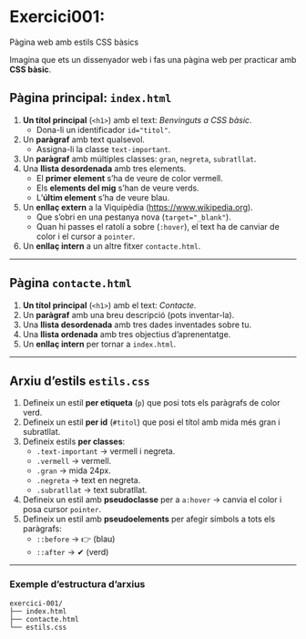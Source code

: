 # Exercici001: 

Pàgina web amb estils CSS bàsics

Imagina que ets un dissenyador web i fas una pàgina web per practicar amb **CSS bàsic**.  

## Pàgina principal: `index.html`

1. **Un títol principal** (`<h1>`) amb el text: *Benvinguts a CSS bàsic*.  
   - Dona-li un identificador `id="titol"`.  
2. Un **paràgraf** amb text qualsevol.  
   - Assigna-li la classe `text-important`.  
3. Un **paràgraf** amb múltiples classes: `gran`, `negreta`, `subratllat`.  
4. Una **llista desordenada** amb tres elements.  
   - El **primer element** s’ha de veure de color vermell.  
   - Els **elements del mig** s’han de veure verds.  
   - L’**últim element** s’ha de veure blau.  
5. Un **enllaç extern** a la Viquipèdia (https://www.wikipedia.org).  
   - Que s’obri en una pestanya nova (`target="_blank"`).  
   - Quan hi passes el ratolí a sobre (`:hover`), el text ha de canviar de color i el cursor a `pointer`.  
6. Un **enllaç intern** a un altre fitxer `contacte.html`.  

---

## Pàgina `contacte.html`

1. **Un títol principal** (`<h1>`) amb el text: *Contacte*.  
2. Un **paràgraf** amb una breu descripció (pots inventar-la).  
3. Una **llista desordenada** amb tres dades inventades sobre tu.  
4. Una **llista ordenada** amb tres objectius d’aprenentatge.  
5. Un **enllaç intern** per tornar a `index.html`.

---

## Arxiu d’estils `estils.css`

1. Defineix un estil **per etiqueta** (`p`) que posi tots els paràgrafs de color verd.  
2. Defineix un estil **per id** (`#titol`) que posi el títol amb mida més gran i subratllat.  
3. Defineix estils **per classes**:  
   - `.text-important` → vermell i negreta.  
   - `.vermell` → vermell.  
   - `.gran` → mida 24px.  
   - `.negreta` → text en negreta.  
   - `.subratllat` → text subratllat.  
4. Defineix un estil amb **pseudoclasse** per a `a:hover` → canvia el color i posa cursor `pointer`.  
5. Defineix un estil amb **pseudoelements** per afegir símbols a tots els paràgrafs:  
   - `::before` → 👉 (blau)  
   - `::after` → ✔ (verd)  

---

### Exemple d’estructura d’arxius

```text
exercici-001/
├── index.html
├── contacte.html
└── estils.css
